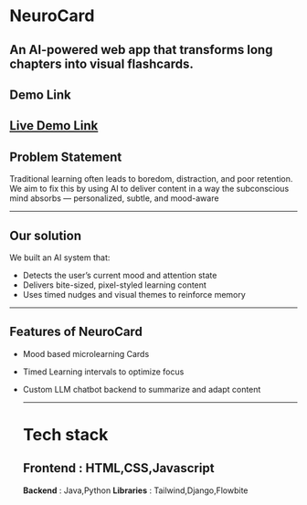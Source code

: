 # NeuroCard
An AI-powered web app that transforms long chapters into visual flashcards.
---
## Demo Link
[Live Demo Link](link)
---

## Problem Statement 
Traditional learning often leads to boredom, distraction, and poor retention. We aim to fix this by using AI to deliver content in a way the subconscious mind absorbs — personalized, subtle, and mood-aware


---

## Our solution 
We built an AI system that:
- Detects the user’s current mood and attention state
- Delivers bite-sized, pixel-styled learning content
- Uses timed nudges and visual themes to reinforce memory


 ---

 ## Features of NeuroCard
 - Mood based microlearning Cards
 - Timed Learning intervals to optimize focus
 - Custom LLM chatbot backend to summarize and adapt content

   ---
   # Tech stack
   **Frontend** : HTML,CSS,Javascript
   ---
   **Backend** : Java,Python
   **Libraries** : Tailwind,Django,Flowbite




